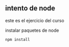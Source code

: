 ## intento de node

este es el ejercicio del curso

instalar paquetes de node

````````
npm install
````````